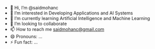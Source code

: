 - 👋 Hi, I’m @saidmohanc
- 👀 I’m interested in Developing Applications and AI Systems 
- 🌱 I’m currently learning Artificial Intelligence and Machine Learning 
- 💞️ I’m looking to collaborate 
- 📫 How to reach me saidmohanc@gmail.com
- 😄 Pronouns: ...
- ⚡ Fun fact: ...

<!---
saidmohanc/saidmohanc is a ✨ special ✨ repository because its `README.md` (this file) appears on your GitHub profile.
You can click the Preview link to take a look at your changes.
--->
